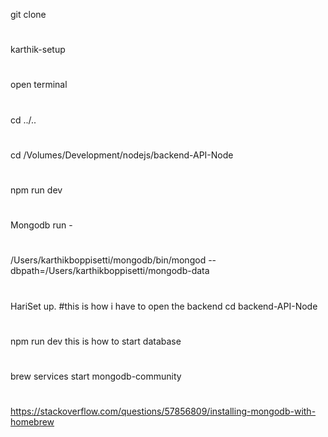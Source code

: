 git clone
#
karthik-setup
#
open terminal
#
cd ../..
#
cd /Volumes/Development/nodejs/backend-API-Node
#
npm run dev

#
Mongodb run -
#
/Users/karthikboppisetti/mongodb/bin/mongod --dbpath=/Users/karthikboppisetti/mongodb-data
#
HariSet up.
#this is how i have to open the backend
 cd backend-API-Node 
#
npm run dev
this is  how to start database
#
brew services start mongodb-community
#
https://stackoverflow.com/questions/57856809/installing-mongodb-with-homebrew
